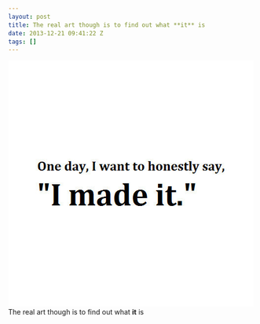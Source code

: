 ```yaml
---
layout: post
title: The real art though is to find out what **it** is
date: 2013-12-21 09:41:22 Z
tags: []
---
```

![](/media/2013/12/70671172812.jpg)
The real art though is to find out what **it** is

